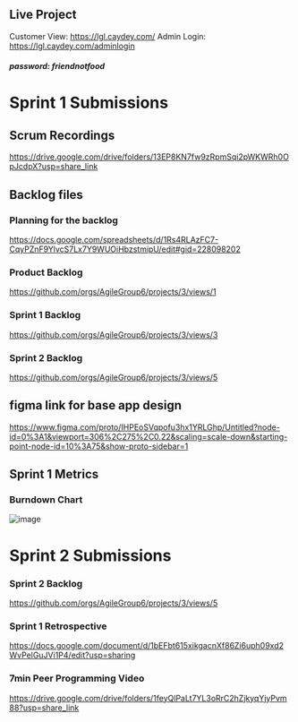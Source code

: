 ## Live Project
Customer View:
https://lgl.caydey.com/
Admin Login:
https://lgl.caydey.com/adminlogin

##### password: friendnotfood

# Sprint 1 Submissions
## Scrum Recordings
https://drive.google.com/drive/folders/13EP8KN7fw9zRpmSqi2pWKWRh0OpJcdpX?usp=share_link

## Backlog files
### Planning for the backlog
https://docs.google.com/spreadsheets/d/1Rs4RLAzFC7-CqyPZnF9YlvcS7Lx7Y9WUOiHbzstmipU/edit#gid=228098202

### Product Backlog
https://github.com/orgs/AgileGroup6/projects/3/views/1

### Sprint 1 Backlog
https://github.com/orgs/AgileGroup6/projects/3/views/3

### Sprint 2 Backlog
https://github.com/orgs/AgileGroup6/projects/3/views/5

## figma link for base app design 
https://www.figma.com/proto/IHPEoSVqpofu3hx1YRLGhp/Untitled?node-id=0%3A1&viewport=306%2C275%2C0.22&scaling=scale-down&starting-point-node-id=10%3A75&show-proto-sidebar=1

## Sprint 1 Metrics
### Burndown Chart
![image](https://user-images.githubusercontent.com/71976336/215483274-d84f8a7c-cb1a-484f-a96b-4e2b40c880d6.png)


# Sprint 2 Submissions

### Sprint 2 Backlog
https://github.com/orgs/AgileGroup6/projects/3/views/5

### Sprint 1 Retrospective
https://docs.google.com/document/d/1bEFbt615xikgacnXf86Zi6uph09xd2WvPelGuJVi1P4/edit?usp=sharing

### 7min Peer Programming Video
https://drive.google.com/drive/folders/1feyQlPaLt7YL3oRrC2hZjkyqYjyPvm88?usp=share_link
